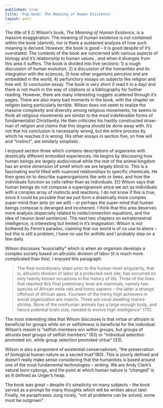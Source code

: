```yaml
---
published: true
title: 'Pop-book: The Meaning of Human Existence'
layout: post
---
```


The title of E.O Wilson’s book, _The Meaning of Human Existence_, is a massive exaggeration. The meaning of human existence is not contained within the book (damnit), nor is there a sustained analysis of how such meaning is derived. However, the book is good – it is good despite of it’s overstated. The contents of the book are concerned with various aspects of biology and it’s relationship to human values , and when it diverges from this area it suffers. The book is divided into five sections:  1) a rough discussion of human evolution, 2) a discussion of the humanities and its integration with the sciences, 3) how other organisms perceive and are embedded in the world, 4) perfunctory essays on subjects like religion and free will, 5) conclusion essay. The book is very short (I read it in a day) and there is not much in the way of citations or a bibliography for further reading. However, there are many  interesting nuggets scattered through it’s pages. There are also many bad moments in the book, with the chapter on religion being particularly terrible. Wilson does not seem to realize the massive complexity and diversity among religious movements; he seems to think all religious movements are similar to the most indefensible forms of fundamentalist Christianity. He then criticizes his hastily constructed straw-man of religion and claims that this dogma should be done away with. It’s not that his conclusion is necessarily wrong, but the entire process by which he reaches it is wrong. His other essays in section five, on free will and “instinct”, are similarly simplistic.

I enjoyed section three which contains descriptions of  organisms with drastically different embodied experiences. He begins by discussing how human beings are largely audio/visual while the rest of the animal kingdom has an entire dimension of smell which we are largely blind to. This is a fascinating world filled with nuanced relationships to specific chemicals. He then goes on to describe superorganisms like ants or bees, and how the individuals function as cells rather than as individuals. EO Wilson says that human beings do not compose a superogranism since we act as individuals with a complex array of instincts and reactions. I do not know if this is true, since it could be possible that we just form a drastically more complex super-mind than ants (or we will) – or perhaps the super-mind that human beings compose is deranged and incoherent. I think that this area deserves more analysis (especially related to node/connection equations, and the idea of neuron level sentience). The next two chapters on extraterrestrial intelligence, is interesting but limited in it’s imagination. Wilson is not bothered by Fermi’s paradox, claiming that our world is of no use to aliens – but this is still a problem, I have no use for anthills and I probably step on a few daily. 

Wilson discusses “eusociality” which is when an organism develops a complex society based on altruistic division of labor (it is much more complicated than this). I enjoyed this paragraph:

>The final evolutionary steps prior to the human-level singularity, that is, altruistic division of labor at a protected nest site, has occurred on only twenty known occasions in the history of life. Three of the lines that reached this final preliminary level are mammals, namely two species of African mole rats and homo sapiens – the latter a strange offshoot of African apes. Fourteen of the trenty high achievers in social organization are insects. Three are coral-dwelling marine shrimp. None of the nonhuman animals has a large enough body, and hence potential brain size, needed to evolve high intelligence” (111).

The most interesting idea that Wilson discusses is that virtue or altruism is beneficial for groups while sin or selfishness is beneficial for the individual. Wilson’s maxim is “selfish members win within groups, but groups of altruists best groups of selfish members” (63) or “individual selection promoted sin, while group selection promoted virtue” (33). 

Wilson is also a proponent of existential conservativism, “the preservation of biological human nature as a sacred trust”(60). This is poorly defined and doesn’t really make sense considering that the humanities is based around one of the most fundamental technologies – writing. We are Andy Clark’s natural born cyborgs, and the point at which human nature is “changed” is as ill defined as Unger’s heap.

The book was great – despite it’s simplicity on many subjects – the book served as a prompt for many thoughts which will be written about later. Finally, he paraphrases Jung nicely, “not all problems can be solved, some must be outgrown”.
